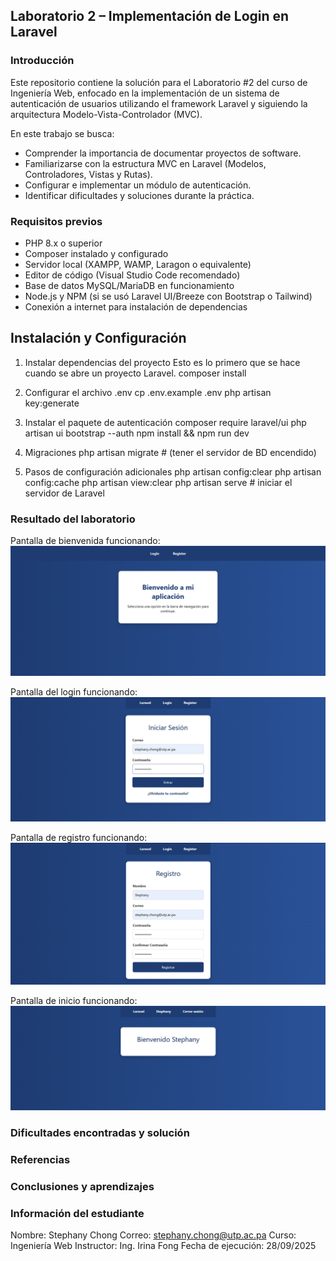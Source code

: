 ## Laboratorio 2 – Implementación de Login en Laravel  

### Introducción
Este repositorio contiene la solución para el Laboratorio #2 del curso de Ingeniería Web, enfocado en la implementación de un sistema de autenticación de usuarios utilizando el framework Laravel y siguiendo la arquitectura Modelo-Vista-Controlador (MVC).

En este trabajo se busca:  
- Comprender la importancia de documentar proyectos de software.  
- Familiarizarse con la estructura MVC en Laravel (Modelos, Controladores, Vistas y Rutas).  
- Configurar e implementar un módulo de autenticación.  
- Identificar dificultades y soluciones durante la práctica.

### Requisitos previos

- PHP 8.x o superior  
- Composer instalado y configurado  
- Servidor local (XAMPP, WAMP, Laragon o equivalente)  
- Editor de código (Visual Studio Code recomendado)  
- Base de datos MySQL/MariaDB en funcionamiento  
- Node.js y NPM (si se usó Laravel UI/Breeze con Bootstrap o Tailwind)  
- Conexión a internet para instalación de dependencias 

## Instalación y Configuración

1. Instalar dependencias del proyecto
Esto es lo primero que se hace cuando se abre un proyecto Laravel.
    composer install
   
2. Configurar el archivo .env
    cp .env.example .env
    php artisan key:generate

3. Instalar el paquete de autenticación
    composer require laravel/ui
    php artisan ui bootstrap --auth
    npm install && npm run dev

4. Migraciones
    php artisan migrate # (tener el servidor de BD encendido)

5. Pasos de configuración adicionales
php artisan config:clear
php artisan config:cache
php artisan view:clear
php artisan serve     # iniciar el servidor de Laravel

### Resultado del laboratorio
Pantalla de bienvenida funcionando: 
![Pantalla de Bienvenida](Imagenes/Bienvenida.png)

Pantalla del login funcionando: 
![Pantalla de login](Imagenes/Login.png)

Pantalla de registro funcionando: 
![Pantalla de Registro](Imagenes/Registro.png)

Pantalla de inicio funcionando: 
![Pantalla de Inicio](Imagenes/Inicio.png)

### Dificultades encontradas y solución

### Referencias

### Conclusiones y aprendizajes

### Información del estudiante
Nombre: Stephany Chong
Correo: stephany.chong@utp.ac.pa
Curso: Ingeniería Web
Instructor: Ing. Irina Fong
Fecha de ejecución: 28/09/2025

